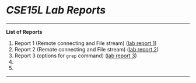 *CSE15L Lab Reports*
========
---

**List of Reports**

1. Report 1 (Remote connecting and File stream) ([lab report 1](https://l1zhuo.github.io/cse15l-lab-reports/lab_report_1/labReport1))
2. Report 2 (Remote connecting and File stream) ([lab report 2](https://l1zhuo.github.io/cse15l-lab-reports/lab_report_2/labReport2))
3. Report 3 (options for `grep` command) ([lab report 3](https://l1zhuo.github.io/cse15l-lab-reports/lab_report_3/labReport3))
4.
5.

---
